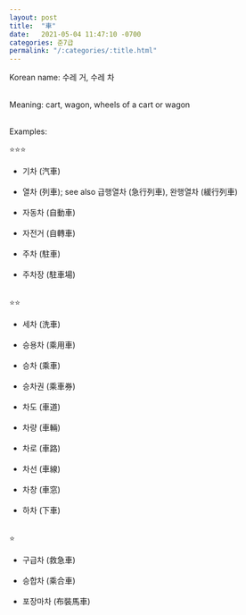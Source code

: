 ```yaml
---
layout: post
title:  "車"
date:   2021-05-04 11:47:10 -0700
categories: 준7급
permalink: "/:categories/:title.html"
---
```


Korean name: 수레 거, 수레 차 <br><br>

Meaning: cart, wagon, wheels of a cart or wagon <br><br>

Examples:

⭐⭐⭐
* 기차 (汽車) <br><br>
* 열차 (列車); see also 급행열차 (急行列車), 완행열차 (緩行列車) <br><br>
* 자동차 (自動車) <br><br>
* 자전거 (自轉車) <br><br>
* 주차 (駐車) <br><br>
* 주차장 (駐車場) <br><br>


⭐⭐
* 세차 (洗車) <br><br>
* 승용차 (乘用車) <br><br>
* 승차 (乘車) <br><br>
* 승차권 (乘車券) <br><br>
* 차도 (車道) <br><br>
* 차량 (車輛) <br><br>
* 차로 (車路) <br><br>
* 차선 (車線) <br><br>
* 차창 (車窓) <br><br>
* 하차 (下車) <br><br>

⭐
* 구급차 (救急車) <br><br>
* 승합차 (乘合車)<br><br>
* 포장마차 (布裝馬車) <br><br>